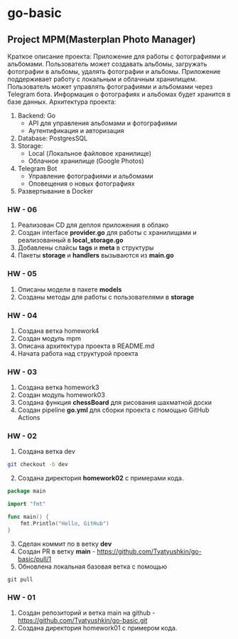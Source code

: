 # go-basic

## Project MPM(Masterplan Photo Manager)
Краткое описание проекта: Приложение для работы с фотографиями и альбомами. Пользователь может создавать альбомы, загружать фотографии в альбомы, удалять фотографии и альбомы. Приложение поддерживает работу с локальным и облачным хранилищем. Пользователь может управлять фотографиями и альбомами через Telegram бота. Информация о фотографиях и альбомах будет хранится в базе данных.
Архитектура проекта:
1. Backend: Go
    - API для управления альбомами и фотографиями
    - Аутентификация и авторизация
2. Database: PostgresSQL
3. Storage: 
    - Local (Локальное файловое хранилище)
    - Облачное хранилище (Google Photos)
4. Telegram Bot
    - Управление фотографиями и альбомами
    - Оповещения о новых фотографиях
5. Развертывание в Docker

### HW - 06
1. Реализован CD для деплоя приложения в облако
2. Создан interface **provider.go** для работы с хранилищами и реализованный в **local_storage.go**
3. Добавлены слайсы **tags** и **meta** в структуры
4. Пакеты  **storage** и **handlers** вызываются из **main.go** 

### HW - 05
1. Описаны модели в пакете **models** 
2. Созданы методы для работы с пользователями в **storage**

### HW - 04
1. Создана ветка homework4
2. Создан модуль mpm
3. Описана архитектура проекта в README.md
4. Начата работа над структурой проекта


### HW - 03
1. Создана ветка homework3
2. Создан модуль homework03
3. Создана функция **chessBoard** для рисования шахматной доски
4. Создан pipeline **go.yml** для сборки проекта с помощью GitHub Actions

### HW - 02
1. Создана ветка dev
````bash
git checkout -b dev
````
2. Создана директория **homework02** c примерами кода.
````go
package main

import "fmt"

func main() {
	fmt.Println("Hello, GitHub")
}
````
3. Сделан коммит по в ветку **dev**
4. Создан PR в ветку **main** - https://github.com/Tyatyushkin/go-basic/pull/1
5. Обновлена локальная базовая ветка с помощью 
````
git pull
````

### HW - 01
1. Создан репозиторий и ветка main на github - https://github.com/Tyatyushkin/go-basic.git
2. Создана директория homework01 с примером кода.